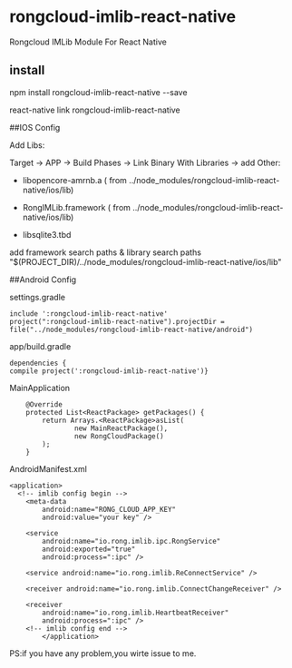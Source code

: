# rongcloud-imlib-react-native
Rongcloud IMLib Module For React Native


## install
npm install rongcloud-imlib-react-native --save

react-native link rongcloud-imlib-react-native

##IOS Config

Add Libs:

Target -> APP -> Build Phases -> Link Binary With Libraries -> add Other:

* libopencore-amrnb.a  ( from ../node_modules/rongcloud-imlib-react-native/ios/lib)

* RongIMLib.framework ( from ../node_modules/rongcloud-imlib-react-native/ios/lib)


* libsqlite3.tbd 


add framework search paths & library search paths "$(PROJECT_DIR)/../node_modules/rongcloud-imlib-react-native/ios/lib"


##Android Config

settings.gradle

	include ':rongcloud-imlib-react-native'
	project(":rongcloud-imlib-react-native").projectDir = file("../node_modules/rongcloud-imlib-react-native/android")

app/build.gradle

	dependencies {
    compile project(':rongcloud-imlib-react-native')}
    
MainApplication

 		@Override
        protected List<ReactPackage> getPackages() {
            return Arrays.<ReactPackage>asList(
                    new MainReactPackage(),
                    new RongCloudPackage()
            );
        }
        
AndroidManifest.xml

    <application>
	  <!-- imlib config begin -->
        <meta-data
            android:name="RONG_CLOUD_APP_KEY"
            android:value="your key" />

        <service
            android:name="io.rong.imlib.ipc.RongService"
            android:exported="true"
            android:process=":ipc" />

        <service android:name="io.rong.imlib.ReConnectService" />

        <receiver android:name="io.rong.imlib.ConnectChangeReceiver" />

        <receiver
            android:name="io.rong.imlib.HeartbeatReceiver"
            android:process=":ipc" />
        <!-- imlib config end -->
            </application>
 
 
PS:if you have any problem,you wirte issue to me.
